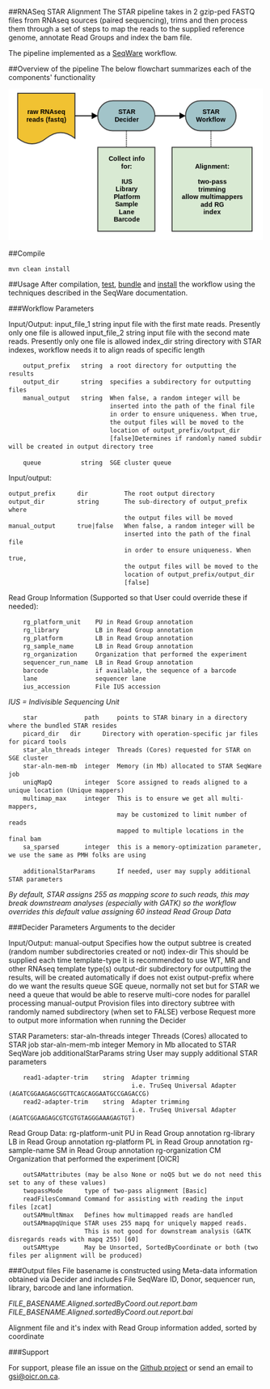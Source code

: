 ##RNASeq STAR Alignment
The STAR pipeline takes in 2 gzip-ped FASTQ files from RNAseq sources (paired sequencing), trims 
and then process them through a set of steps to map the reads to the supplied reference genome,
annotate Read Groups and index the bam file.

The pipeline implemented as a [SeqWare](http://seqware.github.io/) workflow.

##Overview of the pipeline
The below flowchart summarizes each of the components' functionality

![star flowchart](docs/StarSummary.png)

##Compile

```
mvn clean install
```

##Usage
After compilation, [test](http://seqware.github.io/docs/3-getting-started/developer-tutorial/#testing-the-workflow), [bundle](http://seqware.github.io/docs/3-getting-started/developer-tutorial/#packaging-the-workflow-into-a-workflow-bundle) and [install](http://seqware.github.io/docs/3-getting-started/admin-tutorial/#how-to-install-a-workflow) the workflow using the techniques described in the SeqWare documentation.

###Workflow Parameters

Input/Output:
        input_file_1    string  input file with the first mate reads. Presently only one file is allowed
	input_file_2	string  input file with the second mate reads. Presently only one file is allowed
	index_dir	string  directory with STAR indexes, workflow needs it to align reads of specific length

        output_prefix   string  a root directory for outputting the results
        output_dir      string  specifies a subdirectory for outputting files
        manual_output   string  When false, a random integer will be
                                inserted into the path of the final file
                                in order to ensure uniqueness. When true,
                                the output files will be moved to the
                                location of output_prefix/output_dir
                                [false]Determines if randomly named subdir will be created in output directory tree

        queue           string  SGE cluster queue



Input/output:

    output_prefix      dir          The root output directory
    output_dir         string       The sub-directory of output_prefix where
                                    the output files will be moved
    manual_output      true|false   When false, a random integer will be
                                    inserted into the path of the final file
                                    in order to ensure uniqueness. When true,
                                    the output files will be moved to the
                                    location of output_prefix/output_dir
                                    [false]

Read Group Information (Supported so that User could override these if needed):

        rg_platform_unit    PU in Read Group annotation
        rg_library          LB in Read Group annotation	 
        rg_platform         LB in Read Group annotation	 
        rg_sample_name      LB in Read Group annotation	 
        rg_organization     Organization that performed the experiment
        sequencer_run_name  LB in Read Group annotation
        barcode	            if available, the sequence of a barcode
        lane                sequencer lane
        ius_accession	    File IUS accession

*IUS = Indivisible Sequencing Unit*

        star             path     points to STAR binary in a directory where the bundled STAR resides
        picard_dir	 dir      Directory with operation-specific jar files for picard tools
        star_aln_threads integer  Threads (Cores) requested for STAR on SGE cluster
        star-aln-mem-mb  integer  Memory (in Mb) allocated to STAR SeqWare job
        uniqMapQ         integer  Score assigned to reads aligned to a unique location (Unique mappers)
        multimap_max     integer  This is to ensure we get all multi-mappers, 
                                  may be customized to limit number of reads 
                                  mapped to multiple locations in the final bam
        sa_sparsed       integer  this is a memory-optimization parameter, we use the same as PMH folks are using
        
        additionalStarParams      If needed, user may supply additional STAR parameters

*By default, STAR assigns 255 as mapping score to such reads, this may break downstream analyses (especially with GATK) so the workflow overrides this default value assigning 60  instead
Read Group Data*


###Decider Parameters
Arguments to the decider

Input/Output:
        manual-output   Specifies how the output subtree is created (random number subdirectories created or not)
        index-dir       This should be supplied each time
        template-type   It is recommended to use WT, MR and other RNAseq template type(s)
        output-dir      subdirectory for outputting the results, will be created automatically if does not exist
        output-prefix   where do we want the results
        queue           SGE queue, normally not set but for STAR we need a queue that would be able 
                        to reserve multi-core nodes for parallel processing
        manual-output   Provision files into directory subtree with randomly named subdirectory 
                        (when set to FALSE)
        verbose         Request more to output more information when running the Decider

STAR Parameters:
        star-aln-threads      integer  Threads (Cores) allocated to STAR job
        star-aln-mem-mb       integer  Memory in Mb allocated to STAR SeqWare job
        additionalStarParams  string   User may supply additional STAR parameters

        read1-adapter-trim    string  Adapter trimming 
                                      i.e. TruSeq Universal Adapter (AGATCGGAAGAGCGGTTCAGCAGGAATGCCGAGACCG)
        read2-adapter-trim    string  Adapter trimming
                                      i.e. TruSeq Universal Adapter (AGATCGGAAGAGCGTCGTGTAGGGAAAGAGTGT)

Read Group Data:
        rg-platform-unit    PU in Read Group annotation
        rg-library          LB in Read Group annotation
        rg-platform         PL in Read Group annotation
        rg-sample-name      SM in Read Group annotation
        rg-organization     CM Organization that performed the experiment [OICR]

        outSAMattributes (may be also None or noQS but we do not need this set to any of these values)	 
        twopassMode      type of two-pass alignment [Basic]
        readFilesCommand Command for assisting with reading the input files [zcat]
        outSAMmultNmax   Defines how multimapped reads are handled
        outSAMmapqUnique STAR uses 255 mapq for uniquely mapped reads. 
                         This is not good for downstream analysis (GATK disregards reads with mapq 255) [60]
        outSAMtype       May be Unsorted, SortedByCoordinate or both (two files per alignment will be produced)

###Output files
File basename is constructed using Meta-data information obtained via Decider and includes File SeqWare ID, Donor, sequencer run, library, barcode and lane information.

 *FILE_BASENAME.Aligned.sortedByCoord.out.report.bam*
 *FILE_BASENAME.Aligned.sortedByCoord.out.report.bai*

Alignment file and it's index with Read Group information added, sorted by coordinate

###Support

For support, please file an issue on the [Github project](https://github.com/oicr-gsi) or send an email to gsi@oicr.on.ca.
